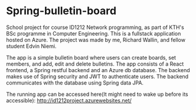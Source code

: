 # Spring-bulletin-board
School project for course ID1212 Network programming, as part of KTH's BSc programme in Computer Engineering. This is a fullstack application hosted on Azure. The project was made by me, Richard Wallin, and fellow student Edvin Niemi.

The app is a simple bulletin board where users can create boards, set members, and add, edit and delete bulletins. The app consists of a React frontend, a Spring restful backend and an Azure db database. The backend makes use of Spring security and JWT to authenticate users. The backend communicates with the database using Spring data JPA. 

The running app can be accessed here(It might need to wake up before its accessible): http://id1212project.azurewebsites.net/
